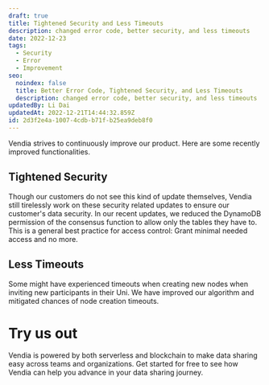 ```yaml
---
draft: true
title: Tightened Security and Less Timeouts
description: changed error code, better security, and less timeouts
date: 2022-12-23
tags:
  - Security
  - Error
  - Improvement
seo:
  noindex: false
  title: Better Error Code, Tightened Security, and Less Timeouts
  description: changed error code, better security, and less timeouts
updatedBy: Li Dai
updatedAt: 2022-12-21T14:44:32.859Z
id: 2d3f2e4a-1007-4cdb-b71f-b25ea9deb8f0
---
```


Vendia strives to continuously improve our product. Here are some recently improved functionalities.

## Tightened Security

Though our customers do not see this kind of update themselves, Vendia still tirelessly work on these security related updates to ensure our customer's data security.
In our recent updates, we reduced the DynamoDB permission of the consensus function to allow only the tables they have to. This is a general best practice for access control: Grant minimal needed access and no more.

## Less Timeouts
Some might have experienced timeouts when creating new nodes when inviting new participants in their Uni. We have improved our algorithm and mitigated chances of node creation timeouts.

# Try us out

Vendia is powered by both serverless and blockchain to make data sharing easy across teams and organizations. Get started for free to see how Vendia can help you advance in your data sharing journey.
